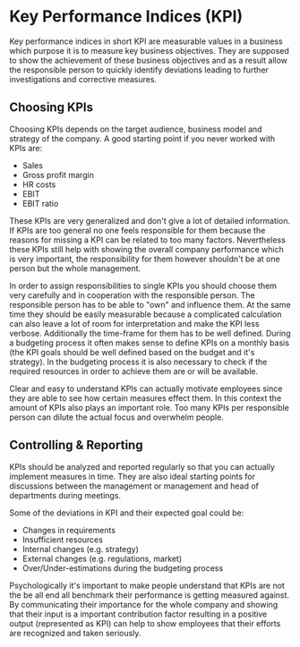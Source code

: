 # Key Performance Indices (KPI)

Key performance indices in short KPI are measurable values in a business which purpose it is to measure key business objectives. They are supposed to show the achievement of these business objectives and as a result allow the responsible person to quickly identify deviations leading to further investigations and corrective measures. 

## Choosing KPIs

Choosing KPIs depends on the target audience, business model and strategy of the company. A good starting point if you never worked with KPIs are:

* Sales
* Gross profit margin
* HR costs
* EBIT
* EBIT ratio

These KPIs are very generalized and don't give a lot of detailed information. If KPIs are too general no one feels responsible for them because the reasons for missing a KPI can be related to too many factors. Nevertheless these KPIs still help with showing the overall company performance which is very important, the responsibility for them however shouldn't be at one person but the whole management.

In order to assign responsibilities to single KPIs you should choose them very carefully and in cooperation with the responsible person. The responsible person has to be able to "own" and influence them. At the same time they should be easily measurable because a complicated calculation can also leave a lot of room for interpretation and make the KPI less verbose. Additionally the time-frame for them has to be well defined. During a budgeting process it often makes sense to define KPIs on a monthly basis (the KPI goals should be well defined based on the budget and it's strategy). In the budgeting process it is also necessary to check if the required resources in order to achieve them are or will be available.

Clear and easy to understand KPIs can actually motivate employees since they are able to see how certain measures effect them. In this context the amount of KPIs also plays an important role. Too many KPIs per responsible person can dilute the actual focus and overwhelm people.

## Controlling & Reporting

KPIs should be analyzed and reported regularly so that you can actually implement measures in time. They are also ideal starting points for discussions between the management or management and head of departments during meetings. 

Some of the deviations in KPI and their expected goal could be:

* Changes in requirements
* Insufficient resources
* Internal changes (e.g. strategy)
* External changes (e.g. regulations, market)
* Over/Under-estimations during the budgeting process

Psychologically it's important to make people understand that KPIs are not the be all end all benchmark their performance is getting measured against. By communicating their importance for the whole company and showing that their input is a important contribution factor resulting in a positive output (represented as KPI) can help to show employees that their efforts are recognized and taken seriously.
